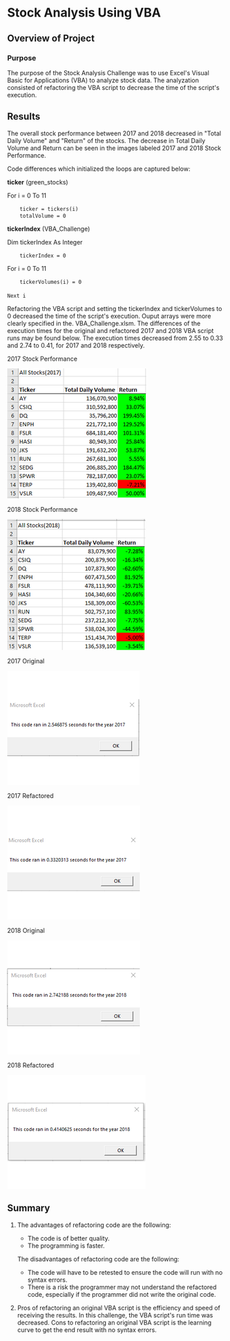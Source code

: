 # Stock Analysis Using VBA

## Overview of Project

### Purpose
The purpose of the Stock Analysis Challenge was to use Excel's Visual Basic for Applications (VBA) to analyze stock data. The analyzation consisted 
of refactoring the VBA script to decrease the time of the script's execution.

## Results

The overall stock performance between 2017 and 2018 decreased in "Total Daily Volume" and "Return" of the stocks. The decrease in Total Daily Volume and Return 
can be seen in the images labeled 2017 and 2018 Stock Performance. 

Code differences which initialized the loops are captured below:

**ticker** 
(green_stocks)

For i = 0 To 11
        
        ticker = tickers(i)
        totalVolume = 0

**tickerIndex**
(VBA_Challenge) 

Dim tickerIndex As Integer
    
        tickerIndex = 0


For i = 0 To 11
        
        tickerVolumes(i) = 0
    
    Next i

Refactoring the VBA script and setting the tickerIndex and tickerVolumes to 0 decreased the time of the script's execution. Ouput arrays were more clearly specified in the. VBA_Challenge.xlsm. 
The differences of the execution times for the original and refactored 2017 and 2018 VBA script runs may be found below. The execution times 
decreased from 2.55 to 0.33 and 2.74 to 0.41, for 2017 and 2018 respectively.

2017 Stock Performance

![ScreenShot](https://github.com/dmyrick/stock-analysis/blob/main/Misc_Images/All_Stocks(2017).png)

2018 Stock Performance

![ScreenShot](https://github.com/dmyrick/stock-analysis/blob/main/Misc_Images/All_Stocks(2018).png)

2017 Original

![ScreenShot](https://github.com/dmyrick/stock-analysis/blob/main/Misc_Images/green_stocks_2017.png)

2017 Refactored

![ScreenShot](https://github.com/dmyrick/stock-analysis/blob/main/Resources/VBA_Challenge_2017.png)

2018 Original

![ScreenShot](https://github.com/dmyrick/stock-analysis/blob/main/Misc_Images/green_stocks_2018.png)

2018 Refactored

![ScreenShot](https://github.com/dmyrick/stock-analysis/blob/main/Resources/VBA_Challenge_2018.png)

## Summary

1. The advantages of refactoring code are the following:
	- The code is of better quality.
	- The programming is faster.
  
   The disadvantages of refactoring code are the following:
	- The code will have to be retested to ensure the code will run with no syntax errors.
	- There is a risk the programmer may not understand the refactored code, especially if the programmer did not write the original code.

2. Pros of refactoring an original VBA script is the efficiency and speed of receiving the results. In this challenge, the VBA script's run time was decreased. 
   Cons to refactoring an original VBA script is the learning curve to get the end result with no syntax errors.
